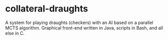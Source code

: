 collateral-draughts
===================

A system for playing draughts (checkers) with an AI based on a parallel MCTS algorithm. Graphical front-end written in Java, scripts in Bash, and all else in C.
